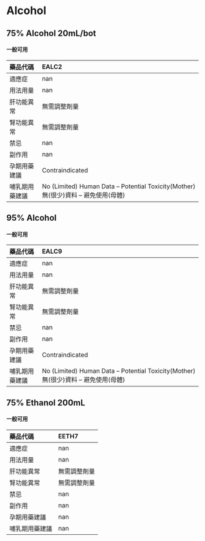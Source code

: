 # Alcohol

## 75% Alcohol 20mL/bot

#### 一般可用

| 藥品代碼       | EALC2                                                                              |
|:---------------|:-----------------------------------------------------------------------------------|
| 適應症         | nan                                                                                |
| 用法用量       | nan                                                                                |
| 肝功能異常     | 無需調整劑量                                                                       |
| 腎功能異常     | 無需調整劑量                                                                       |
| 禁忌           | nan                                                                                |
| 副作用         | nan                                                                                |
| 孕期用藥建議   | Contraindicated                                                                    |
| 哺乳期用藥建議 | No (Limited) Human Data – Potential Toxicity(Mother) 無(很少)資料 – 避免使用(母體) |

## 95% Alcohol

#### 一般可用

| 藥品代碼       | EALC9                                                                              |
|:---------------|:-----------------------------------------------------------------------------------|
| 適應症         | nan                                                                                |
| 用法用量       | nan                                                                                |
| 肝功能異常     | 無需調整劑量                                                                       |
| 腎功能異常     | 無需調整劑量                                                                       |
| 禁忌           | nan                                                                                |
| 副作用         | nan                                                                                |
| 孕期用藥建議   | Contraindicated                                                                    |
| 哺乳期用藥建議 | No (Limited) Human Data – Potential Toxicity(Mother) 無(很少)資料 – 避免使用(母體) |

## 75% Ethanol 200mL

#### 一般可用

| 藥品代碼       | EETH7        |
|:---------------|:-------------|
| 適應症         | nan          |
| 用法用量       | nan          |
| 肝功能異常     | 無需調整劑量 |
| 腎功能異常     | 無需調整劑量 |
| 禁忌           | nan          |
| 副作用         | nan          |
| 孕期用藥建議   | nan          |
| 哺乳期用藥建議 | nan          |

